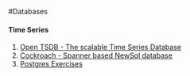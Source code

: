 #Databases

#### Time Series 
1. [Open TSDB - The scalable Time Series Database](http://opentsdb.net/index.html)
2. [Cockroach - Spanner based NewSql database](https://github.com/cockroachdb/cockroach#running-cockroachdb-locally)
3. [Postgres Exercises](https://pgexercises.com/gettingstarted.html)
